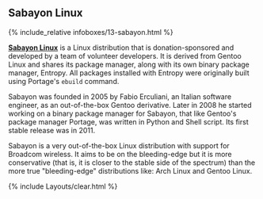 ## Sabayon Linux
{% include_relative infoboxes/13-sabayon.html %}

[**Sabayon Linux**](https://www.sabayon.org/) is a Linux distribution that is donation-sponsored and developed by a team of volunteer developers. It is derived from Gentoo Linux and shares its package manager, along with its own binary package manager, Entropy. All packages installed with Entropy were originally built using Portage's `ebuild` command. 

Sabayon was founded in 2005 by Fabio Erculiani, an Italian software engineer, as an out-of-the-box Gentoo derivative. Later in 2008 he started working on a binary package manager for Sabayon, that like Gentoo's package manager Portage, was written in Python and Shell script. Its first stable release was in 2011. 

Sabayon is a very out-of-the-box Linux distribution with support for Broadcom wireless. It aims to be on the bleeding-edge but it is more conservative (that is, it is closer to the stable side of the spectrum) than the more true "bleeding-edge" distributions like: Arch Linux and Gentoo Linux. 

{% include Layouts/clear.html %}
